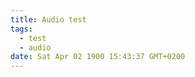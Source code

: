 ```yaml
---
title: Audio test
tags:
  - test
  - audio
date: Sat Apr 02 1900 15:43:37 GMT+0200
---
```


<Audio message-id="167" />
